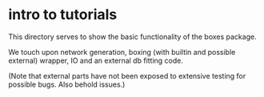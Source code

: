 # intro to tutorials

This directory serves to show the basic functionality of the boxes package.

We touch upon network generation, boxing (with builtin and possible external) wrapper, IO and an external db fitting code.

(Note that external parts have not been exposed to extensive testing for possible bugs. Also behold issues.)
